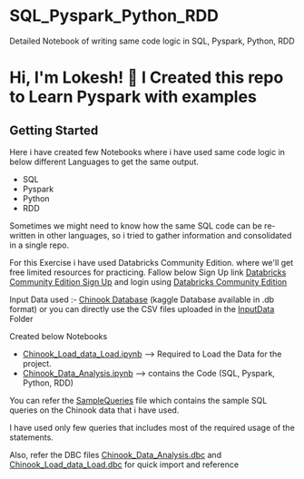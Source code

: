 
# SQL_Pyspark_Python_RDD

Detailed Notebook of writing same code logic in SQL, Pyspark, Python, RDD




# Hi, I'm Lokesh! 👋 I Created this repo to Learn Pyspark with examples


## Getting Started

Here i have created few Notebooks where i have used same code logic in below different Languages to get the same output.

- SQL
- Pyspark
- Python
- RDD

Sometimes we might need to know how the same SQL code can be re-written in other languages, so i tried to gather information and consolidated in a single repo.

For this Exercise i have used Databricks Community Edition. where we'll get free limited resources for practicing.
Fallow below Sign Up link [Databricks Community Edition Sign Up](https://docs.databricks.com/en/getting-started/community-edition.html)
and login using
[Databricks Community Edition](https://community.cloud.databricks.com/login.html)

Input Data used :- [Chinook Database](https://www.kaggle.com/code/alaasedeeq/chinook-sql/notebook) (kaggle Database available in .db format) or you can directly use the CSV files uploaded in the [InputData](https://github.com/lokeshk09/SQL_Pyspark_Python_RDD/tree/c153dd0840e8721b31f3a8b8d28b2367670fdecc/Chinook_DB_Analysis/InputData) Folder

Created below Notebooks

- [Chinook_Load_data_Load.ipynb](https://github.com/lokeshk09/SQL_Pyspark_Python_RDD/blob/31ec3a07f7c773db74026d91c62cd2ac5cfc9c29/Chinook_DB_Analysis/Notebooks/Chinook_Load_data_Load.ipynb) --> Required to Load the Data for the project.
- [Chinook_Data_Analysis.ipynb](https://github.com/lokeshk09/SQL_Pyspark_Python_RDD/blob/c153dd0840e8721b31f3a8b8d28b2367670fdecc/Chinook_DB_Analysis/Notebooks/Chinook_Data_Analysis.ipynb) --> contains the Code (SQL, Pyspark, Python, RDD)

You can refer the [SampleQueries](https://github.com/lokeshk09/SQL_Pyspark_Python_RDD/blob/c153dd0840e8721b31f3a8b8d28b2367670fdecc/Chinook_DB_Analysis/Notebooks/Practice_Queries.sql) file which contains the sample SQL queries on the Chinook data that i have used.

I have used only few queries that includes most of the required usage of the statements.

Also, refer the DBC files [Chinook_Data_Analysis.dbc](https://github.com/lokeshk09/SQL_Pyspark_Python_RDD/blob/c153dd0840e8721b31f3a8b8d28b2367670fdecc/Chinook_DB_Analysis/Notebooks/Chinook_Data_Analysis.dbc) and [Chinook_Load_data_Load.dbc](https://github.com/lokeshk09/SQL_Pyspark_Python_RDD/blob/31ec3a07f7c773db74026d91c62cd2ac5cfc9c29/Chinook_DB_Analysis/Notebooks/Chinook_Load_data_Load.dbc) for quick import and reference
